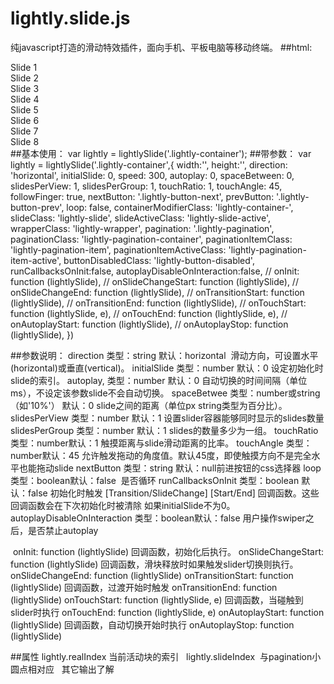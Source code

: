 # lightly.slide.js
纯javascript打造的滑动特效插件，面向手机、平板电脑等移动终端。
##html:
    <div class="lightly-container">
        <div class="lightly-wrapper">
            <div class="lightly-slide">Slide 1</div>
            <div class="lightly-slide">Slide 2</div>
            <div class="lightly-slide">Slide 3</div>
            <div class="lightly-slide">Slide 4</div>
            <div class="lightly-slide">Slide 5</div>
            <div class="lightly-slide">Slide 6</div>
            <div class="lightly-slide">Slide 7</div>
            <div class="lightly-slide">Slide 8</div>
        </div>
        <div class="lightly-pagination"></div>
        <div class="lightly-button-next lightly-button-white"></div>
        <div class="lightly-button-prev lightly-button-white"></div>
    </div>
##基本使用：
var lightly = lightlySlide('.lightly-container');
##带参数：
var lightly = lightlySlide('.lightly-container',{
        width:'',
        height:'',
        direction: 'horizontal',
        initialSlide: 0,
        speed: 300,
        autoplay: 0,
        spaceBetween: 0,
        slidesPerView: 1,
        slidesPerGroup: 1,
        touchRatio: 1,
        touchAngle: 45,
        followFinger: true,
        nextButton: '.lightly-button-next',
        prevButton: '.lightly-button-prev',
        loop: false,
        containerModifierClass: 'lightly-container-',
        slideClass: 'lightly-slide',
        slideActiveClass: 'lightly-slide-active',
        wrapperClass: 'lightly-wrapper',
        pagination: '.lightly-pagination',
        paginationClass: 'lightly-pagination-container',
        paginationItemClass: 'lightly-pagination-item',
        paginationItemActiveClass: 'lightly-pagination-item-active',
        buttonDisabledClass: 'lightly-button-disabled',
        runCallbacksOnInit:false,
        autoplayDisableOnInteraction:false,
        // onInit: function (lightlySlide),
        // onSlideChangeStart: function (lightlySlide),
        // onSlideChangeEnd: function (lightlySlide),
        // onTransitionStart: function (lightlySlide),
        // onTransitionEnd: function (lightlySlide),
        // onTouchStart: function (lightlySlide, e),
        // onTouchEnd: function (lightlySlide, e),
        // onAutoplayStart: function (lightlySlide),
        // onAutoplayStop: function (lightlySlide),
    })
    
##参数说明：
  direction 类型：string  默认：horizontal  滑动方向，可设置水平(horizontal)或垂直(vertical)。
  initialSlide 类型：number 默认：0 设定初始化时slide的索引。
  autoplay, 类型：number 默认：0 自动切换的时间间隔（单位ms），不设定该参数slide不会自动切换。
  spaceBetwee 类型：number或string（如'10%'） 默认：0  slide之间的距离（单位px string类型为百分比）。
  slidesPerView 类型：number 默认：1 设置slider容器能够同时显示的slides数量
  slidesPerGroup 类型：number 默认：1 slides的数量多少为一组。
  touchRatio 类型：number默认：1 触摸距离与slide滑动距离的比率。
  touchAngle 类型：number默认：45 允许触发拖动的角度值。默认45度，即使触摸方向不是完全水平也能拖动slide
  nextButton 类型：string 默认：null前进按钮的css选择器
  loop 类型：boolean默认：false  是否循环
  runCallbacksOnInit 类型：boolean 默认：false 初始化时触发 [Transition/SlideChange] [Start/End] 回调函数。这些回调函数会在下次初始化时被清除   如果initialSlide不为0。
  autoplayDisableOnInteraction 类型：boolean默认：false 用户操作swiper之后，是否禁止autoplay
  
  onInit: function (lightlySlide) 回调函数，初始化后执行。
  onSlideChangeStart: function (lightlySlide) 回调函数，滑块释放时如果触发slider切换则执行。
  onSlideChangeEnd: function (lightlySlide)
  onTransitionStart: function (lightlySlide) 回调函数，过渡开始时触发
  onTransitionEnd: function (lightlySlide)
  onTouchStart: function (lightlySlide, e) 回调函数，当碰触到slider时执行
  onTouchEnd: function (lightlySlide, e)
  onAutoplayStart: function (lightlySlide) 回调函数，自动切换开始时执行
  onAutoplayStop: function (lightlySlide)
 
##属性
   lightly.realIndex  当前活动块的索引 
   lightly.slideIndex  与pagination小圆点相对应
   其它输出了解
